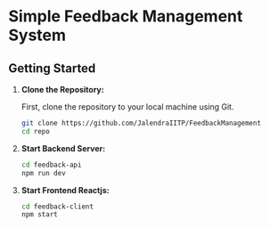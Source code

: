 # Simple Feedback Management System

## Getting Started

1. **Clone the Repository:**

   First, clone the repository to your local machine using Git.

   ```sh
   git clone https://github.com/JalendraIITP/FeedbackManagement
   cd repo
2. **Start Backend Server:**
   ```sh
   cd feedback-api
   npm run dev
3. **Start Frontend Reactjs:**
   ```sh
   cd feedback-client
   npm start
